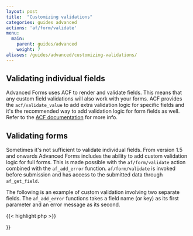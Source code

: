 ```yaml
---
layout: post
title:  "Customizing validations"
categories: guides advanced
actions: 'af/form/validate'
menu:
  main:
    parent: guides/advanced
    weight: 7
aliases: /guides/advanced/customizing-validations/
---
```


## Validating individual fields

Advanced Forms uses ACF to render and validate fields. This means that any custom field validations will also work with your forms. ACF provides the `acf/validate_value` to add extra validation logic for specific fields and it's the recommended way to add validation logic for form fields as well. Refer to the [ACF documentation](https://www.advancedcustomfields.com/resources/) for more info.

## Validating forms

Sometimes it's not sufficient to validate individual fields. From version 1.5 and onwards Advanced Forms includes the ability to add custom validation logic for full forms. This is made possible with the `af/form/validate` action combined with the `af_add_error` function. `af/form/validate` is invoked before submission and has access to the submitted data through `af_get_field`.

The following is an example of custom validation involving two separate fields. The `af_add_error` functions takes a field name (or key) as its first parameter and an error message as its second.

{{< highlight php >}}
<?php
function validate_name() {
    $first_name = af_get_field( 'first_name' );
    $last_name = af_get_field( 'last_name' );

    if ( 'Fabian Lindfors' != $first_name . ' ' . $last_name ) {
        af_add_error( 'first_name', 'Full name must be Fabian Lindfors!' );
    }
}
add_action( 'af/form/validate/key=FORM_KEY', 'validate_name' );
{{< / highlight >}}

